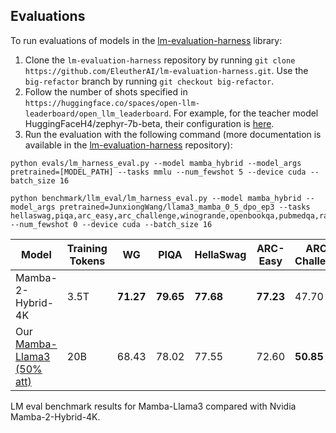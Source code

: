 ## Evaluations

To run evaluations of models in the [lm-evaluation-harness](https://github.com/EleutherAI/lm-evaluation-harness/tree/big-refactor) library:

1. Clone the `lm-evaluation-harness` repository by running `git clone https://github.com/EleutherAI/lm-evaluation-harness.git`. Use the `big-refactor` branch by running `git checkout big-refactor`.
2. Follow the number of shots specified in `https://huggingface.co/spaces/open-llm-leaderboard/open_llm_leaderboard`. For example, for the teacher model HuggingFaceH4/zephyr-7b-beta, their configuration is [here](https://huggingface.co/HuggingFaceH4/zephyr-7b-beta).
3. Run the evaluation with the following command (more documentation is available in the [lm-evaluation-harness](https://github.com/EleutherAI/lm-evaluation-harness/tree/big-refactor) repository):

```
python evals/lm_harness_eval.py --model mamba_hybrid --model_args pretrained=[MODEL_PATH] --tasks mmlu --num_fewshot 5 --device cuda --batch_size 16
```

```
python benchmark/llm_eval/lm_harness_eval.py --model mamba_hybrid --model_args pretrained=JunxiongWang/llama3_mamba_0_5_dpo_ep3 --tasks hellaswag,piqa,arc_easy,arc_challenge,winogrande,openbookqa,pubmedqa,race --num_fewshot 0 --device cuda --batch_size 16
```

| Model                     | Training Tokens | WG    | PIQA  | HellaSwag | ARC-Easy  | ARC-Challenge  | MMLU  | OpenBook | TruthFul | PubMed | RACE  | Avg   |
|---------------------------|--------|-------|-------|-----------|--------|--------|-------|----------|----------|--------|-------|-------|
| Mamba-2-Hybrid-4K         | 3.5T   | **71.27** | **79.65** | **77.68**   | **77.23** | 47.70  | 53.60 | 42.80    | 38.72   | 69.80 | **39.71** | 59.82 |
| Our [Mamba-Llama3 (50% att)](https://huggingface.co/JunxiongWang/llama3_mamba_0_5_dpo_ep3) | 20B     | 68.43 | 78.02 | 77.55     | 72.60  | **50.85** | **59.26** | **44.00**  | **45.24**  | **72.80**  | 38.47 | **60.72** |

LM eval benchmark results for Mamba-Llama3 compared with Nvidia Mamba-2-Hybrid-4K.